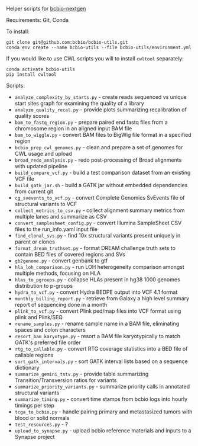 Helper scripts for [bcbio-nextgen](https://github.com/bcbio/bcbio-nextgen)

Requirements: Git, Conda

To install:
```shell
git clone git@github.com:bcbio/bcbio-utils.git
conda env create --name bcbio-utils --file bcbio-utils/environment.yml
```
If you would like to use CWL scripts you will to install `cwltool` separately:
```shell
conda activate bcbio-utils
pip install cwltool
```

Scripts:
* `analyze_complexity_by_starts.py` - create reads sequenced vs unique start sites graph for examining the quality of a library
* `analyze_quality_recal.py` - provide plots summarizing recalibration of quality scores
* `bam_to_fastq_region.py` - prepare paired end fastq files from a chromosome region in an aligned input BAM file
* `bam_to_wiggle.py` - convert BAM files to BigWig file format in a specified region
* `bcbio_prep_cwl_genomes.py` - clean and prepare a set of genomes for CWL usage and upload
* `broad_redo_analysis.py` - redo post-processing of Broad alignments with updated pipeline
* `build_compare_vcf.py` - build a test comparison dataset from an existing VCF file
* `build_gatk_jar.sh` - build a GATK jar without embedded dependencies from current git
* `cg_svevents_to_vcf.py` - convert Complete Genomics SvEvents file of structural variants to VCF
* `collect_metrics_to_csv.py` - collect alignment summary metrics from multiple lanes and summarize as CSV
* `convert_samplesheet_config.py` - convert Illumina SampleSheet CSV files to the run_info.yaml input file
* `find_clonal_svs.py` - find 10x structural variants present uniquely in parent or clones
* `format_dream_truthset.py` - format DREAM challenge truth sets to contain BED files of covered regions and SVs
* `gb2genome.py` - convert genbank to gtf
* `hla_loh_comparison.py` - run LOH heterogeneity comparison amongst multiple methods, focusing on HLA
* `hlas_to_pgroups.py` - collapse HLAs present in hg38 1000 genomes distribution to p-groups
* `hydra_to_vcf.py` - convert Hydra BEDPE output into VCF 4.1 format
* `monthly_billing_report.py` - retrieve from Galaxy a high level summary report of sequencing done in a month
* `plink_to_vcf.py` - convert Plink ped/map files into VCF format using plink and Plink/SEQ
* `rename_samples.py` - rename sample name in a BAM file, eliminating spaces and colon characters
* `resort_bam_karyotype.py` - resort a BAM file karyotypically to match GATK's preferred file order
* `rtg_to_callable.py` - convert RTG coverage statistics into a BED file of callable regions
* `sort_gatk_intervals.py` - sort GATK interval lists based on a sequence dictionary
* `summarize_gemini_tstv.py` - provide table summarizing Transition/Transversion ratios for variants
* `summarize_priority_variants.py` - summarize priority calls in annotated structural variants
* `summarize_timing.py` - convert time stamps from bcbio logs into hourly timings per step
* `tcga_to_bcbio.py` - handle pairing primary and metastasized tumors with blood or solid normals
* `test_resources.py` - ?
* `upload_to_synapse.py` - upload bcbio reference materials and inputs to a Synapse project
